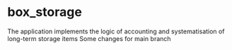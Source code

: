 # box_storage
The application implements the logic of accounting and systematisation of long-term storage items
Some changes for main branch 